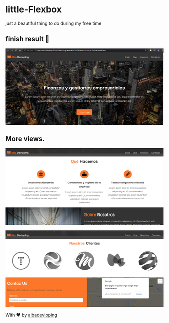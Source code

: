 # little-Flexbox
just a beautiful thing to do during my free time

## finish result  :eyes:

![Imagen de la App](app-img/Css-flexbox.PNG)

## More views. ##

![Imagen de la App](app-img/Css-flexbox2.PNG)

![Imagen de la App](app-img/Css-flexbox-footer.PNG)

With :heart: by [albadevloping](https://github.com/albadevloping)
